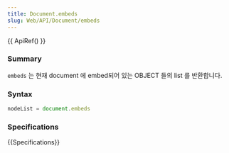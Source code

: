 ```yaml
---
title: Document.embeds
slug: Web/API/Document/embeds
---
```


{{ ApiRef() }}

### Summary

`embeds` 는 현재 document 에 embed되어 있는 OBJECT 들의 list 를 반환합니다.

### Syntax

```js
nodeList = document.embeds
```

### Specifications

{{Specifications}}

